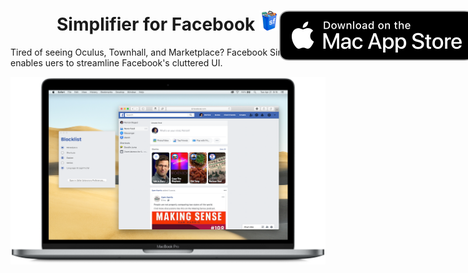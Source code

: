 <h1 align="center">
  <span align="center">
    Simplifier for Facebook <img src="Resources/icon.png" alt="logo" width="32" height="32">
  </span>
  <a href="https://apps.apple.com/us/app/simplifier-for-facebook/id1509832815?mt=12">
    <img align="right" style="position: absolute" src="Resources/MacAppStoreBadge.svg">
  </a>
</h1>
Tired of seeing Oculus, Townhall, and Marketplace? Facebook Simplifier enables uers to streamline Facebook's cluttered UI.

<br>

![Facebook Simplifier Blocker and Containing App Running on a MacBookPro](Resources/DesktopPreview.png)
